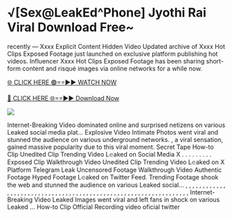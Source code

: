 # √[Sex@LeakEd^Phone] Jyothi Rai Viral Download Free~

recently — Xxxx Explicit Content Hidden Video Updated archive of Xxxx Hot Clips Exposed Footage just launched on exclusive platform publishing hot videos. Influencer Xxxx Hot Clips Exposed Footage has been sharing short-form content and risqué images via online networks for a while now.

[🌐 CLICK HERE 🟢==►► WATCH NOW](https://tinyurl.com/topvvv?st=viral&si=gh)

[🔴 CLICK HERE 🌐==►► Download Now](https://tinyurl.com/topvvv?st=viral&si=gh)

[![](https://t4.ftcdn.net/jpg/00/89/87/57/360_F_89875724_hMf6q0pOUbIm38tYOeJTOKDftmRMQnny.jpg)](https://tinyurl.com/topvvv?st=viral&si=gh)

Internet-Breaking Video dominated online and surprised netizens on various Leaked social media plat… Explosive Video Intimate Photos went viral and stunned the audience on various underground networks. , a viral sensation, gained massive popularity due to this viral moment. Secret Tape How-to Clip Unedited Clip Trending Video L𝚎aked on Social Media X . . . . . . . . . Exposed Clip Walkthrough Video Unedited Clip Trending Video L𝚎aked on X Platform Telegram Leak Uncensored Footage Walkthrough Video Authentic Footage Hyped Footage L𝚎aked on Twitter Feed. Trending Footage shook the web and stunned the audience on various Leaked social… , , , , , , , , , , , , , , , , , , , , , , , , , , , , , , , , , , , , , , , , , , , , , , , , , , , , , , , , , , , , , , , , , Internet-Breaking Video Leaked Images went viral and left fans in shock on various Leaked … How-to Clip Official Recording video oficial twitter
